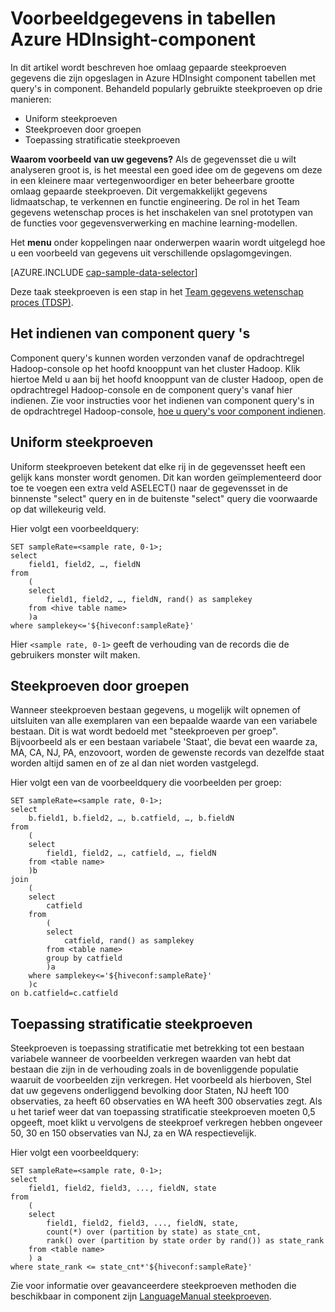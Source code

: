 <properties
    pageTitle="Voorbeeld van de gegevens in tabellen Azure HDInsight component | Microsoft Azure"
    description="Omlaag gegevens in tabellen van Azure HDInsight (Hadopop) component steekproef"
    services="machine-learning,hdinsight"
    documentationCenter=""
    authors="bradsev"
    manager="jhubbard"
    editor="cgronlun"  />

<tags
    ms.service="machine-learning"
    ms.workload="data-services"
    ms.tgt_pltfrm="na"
    ms.devlang="na"
    ms.topic="article"
    ms.date="09/19/2016"
    ms.author="hangzh;bradsev" />

# <a name="sample-data-in-azure-hdinsight-hive-tables"></a>Voorbeeldgegevens in tabellen Azure HDInsight-component

In dit artikel wordt beschreven hoe omlaag gepaarde steekproeven gegevens die zijn opgeslagen in Azure HDInsight component tabellen met query's in component. Behandeld popularly gebruikte steekproeven op drie manieren:

* Uniform steekproeven
* Steekproeven door groepen
* Toepassing stratificatie steekproeven

**Waarom voorbeeld van uw gegevens?**
Als de gegevensset die u wilt analyseren groot is, is het meestal een goed idee om de gegevens om deze in een kleinere maar vertegenwoordiger en beter beheerbare grootte omlaag gepaarde steekproeven. Dit vergemakkelijkt gegevens lidmaatschap, te verkennen en functie engineering. De rol in het Team gegevens wetenschap proces is het inschakelen van snel prototypen van de functies voor gegevensverwerking en machine learning-modellen.

Het **menu** onder koppelingen naar onderwerpen waarin wordt uitgelegd hoe u een voorbeeld van gegevens uit verschillende opslagomgevingen.

[AZURE.INCLUDE [cap-sample-data-selector](../../includes/cap-sample-data-selector.md)]

Deze taak steekproeven is een stap in het [Team gegevens wetenschap proces (TDSP)](https://azure.microsoft.com/documentation/learning-paths/cortana-analytics-process/).


## <a name="how-to-submit-hive-queries"></a>Het indienen van component query 's
Component query's kunnen worden verzonden vanaf de opdrachtregel Hadoop-console op het hoofd knooppunt van het cluster Hadoop. Klik hiertoe Meld u aan bij het hoofd knooppunt van de cluster Hadoop, open de opdrachtregel Hadoop-console en de component query's vanaf hier indienen. Zie voor instructies voor het indienen van component query's in de opdrachtregel Hadoop-console, [hoe u query's voor component indienen](machine-learning-data-science-move-hive-tables.md#submit).

## <a name="uniform"></a>Uniform steekproeven
Uniform steekproeven betekent dat elke rij in de gegevensset heeft een gelijk kans monster wordt genomen. Dit kan worden geïmplementeerd door toe te voegen een extra veld ASELECT() naar de gegevensset in de binnenste "select" query en in de buitenste "select" query die voorwaarde op dat willekeurig veld.

Hier volgt een voorbeeldquery:

    SET sampleRate=<sample rate, 0-1>;
    select
        field1, field2, …, fieldN
    from
        (
        select
            field1, field2, …, fieldN, rand() as samplekey
        from <hive table name>
        )a
    where samplekey<='${hiveconf:sampleRate}'

Hier `<sample rate, 0-1>` geeft de verhouding van de records die de gebruikers monster wilt maken.

## <a name="group"></a>Steekproeven door groepen

Wanneer steekproeven bestaan gegevens, u mogelijk wilt opnemen of uitsluiten van alle exemplaren van een bepaalde waarde van een variabele bestaan. Dit is wat wordt bedoeld met "steekproeven per groep".
Bijvoorbeeld als er een bestaan variabele 'Staat', die bevat een waarde za, MA, CA, NJ, PA, enzovoort, worden de gewenste records van dezelfde staat worden altijd samen en of ze al dan niet worden vastgelegd.

Hier volgt een van de voorbeeldquery die voorbeelden per groep:

    SET sampleRate=<sample rate, 0-1>;
    select
        b.field1, b.field2, …, b.catfield, …, b.fieldN
    from
        (
        select
            field1, field2, …, catfield, …, fieldN
        from <table name>
        )b
    join
        (
        select
            catfield
        from
            (
            select
                catfield, rand() as samplekey
            from <table name>
            group by catfield
            )a
        where samplekey<='${hiveconf:sampleRate}'
        )c
    on b.catfield=c.catfield

## <a name="stratified"></a>Toepassing stratificatie steekproeven

Steekproeven is toepassing stratificatie met betrekking tot een bestaan variabele wanneer de voorbeelden verkregen waarden van hebt dat bestaan die zijn in de verhouding zoals in de bovenliggende populatie waaruit de voorbeelden zijn verkregen. Het voorbeeld als hierboven, Stel dat uw gegevens onderliggend bevolking door Staten, NJ heeft 100 observaties, za heeft 60 observaties en WA heeft 300 observaties zegt. Als u het tarief weer dat van toepassing stratificatie steekproeven moeten 0,5 opgeeft, moet klikt u vervolgens de steekproef verkregen hebben ongeveer 50, 30 en 150 observaties van NJ, za en WA respectievelijk.

Hier volgt een voorbeeldquery:

    SET sampleRate=<sample rate, 0-1>;
    select
        field1, field2, field3, ..., fieldN, state
    from
        (
        select
            field1, field2, field3, ..., fieldN, state,
            count(*) over (partition by state) as state_cnt,
            rank() over (partition by state order by rand()) as state_rank
        from <table name>
        ) a
    where state_rank <= state_cnt*'${hiveconf:sampleRate}'


Zie voor informatie over geavanceerdere steekproeven methoden die beschikbaar in component zijn [LanguageManual steekproeven](https://cwiki.apache.org/confluence/display/Hive/LanguageManual+Sampling).

